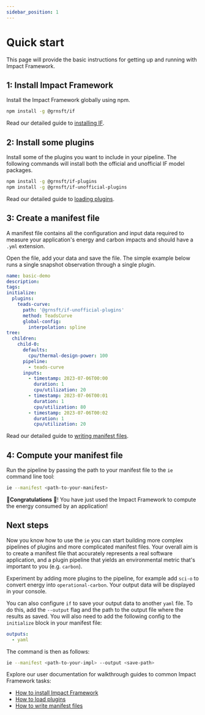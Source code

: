 ```yaml
---
sidebar_position: 1
---
```


# Quick start

This page will provide the basic instructions for getting up and running with Impact Framework.

## 1: Install Impact Framework

Install the Impact Framework globally using npm.

```sh
npm install -g @grnsft/if
```

Read our detailed guide to [installing IF](./how-to-install-if.md).

## 2: Install some plugins

Install some of the plugins you want to include in your pipeline. The following commands will install both the official and unofficial IF model packages.

```sh
npm install -g @grnsft/if-plugins
npm install -g @grnsft/if-unofficial-plugins
```

Read our detailed guide to [loading plugins](./how-to-import-plugins.md).

## 3: Create a manifest file

A manifest file contains all the configuration and input data required to measure your application's energy and carbon impacts and should have a `.yml` extension. 

Open the file, add your data and save the file. The simple example below runs a single snapshot observation through a single plugin.

```yaml
name: basic-demo
description:
tags:
initialize:
  plugins:
    teads-curve: 
      path: '@grnsft/if-unofficial-plugins'
      method: TeadsCurve
      global-config:
        interpolation: spline
tree:
  children:
    child-0:
      defaults:
        cpu/thermal-design-power: 100
      pipeline:
        - teads-curve
      inputs:
        - timestamp: 2023-07-06T00:00
          duration: 1
          cpu/utilization: 20
        - timestamp: 2023-07-06T00:01
          duration: 1
          cpu/utilization: 80
        - timestamp: 2023-07-06T00:02
          duration: 1
          cpu/utilization: 20
```

Read our detailed guide to [writing manifest files](./how-to-write-manifests.md).

## 4: Compute your manifest file

Run the pipeline by passing the path to your manifest file to the `ie` command line tool:

```sh
ie --manifest <path-to-your-manifest>
```

:tada:**Congratulations** :tada:! You have just used the Impact Framework to compute the energy consumed by an application! 

## Next steps

Now you know how to use the `ie` you can start building more complex pipelines of plugins and more complicated manifest files. Your overall aim is to create a manifest file that accurately represents a real software application, and a plugin pipeline that yields an environmental metric that's important to you (e.g. `carbon`).

Experiment by adding more plugins to the pipeline, for example add `sci-o` to convert energy into `operational-carbon`. Your output data will be displayed in your console. 

You can also configure `if` to save your output data to another `yaml` file. To do this, add the `--output` flag and the path to the output file where the results as saved. You will also need to add the following config to the `initialize` block in your manifest file:

```yaml
outputs:
  - yaml
```

The command is then as follows:

```sh
ie --manifest <path-to-your-impl> --output <save-path>
```

Explore our user documentation for walkthrough guides to common Impact Framework tasks:

- [How to install Impact Framework](./how-to-install-if.md)
- [How to load plugins](./how-to-import-plugins.md)
- [How to write manifest files](./how-to-write-manifests.md)
